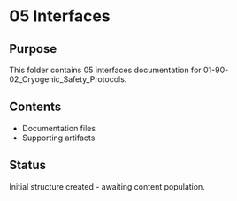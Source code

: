 # 05 Interfaces

## Purpose
This folder contains 05 interfaces documentation for 01-90-02_Cryogenic_Safety_Protocols.

## Contents
- Documentation files
- Supporting artifacts

## Status
Initial structure created - awaiting content population.
